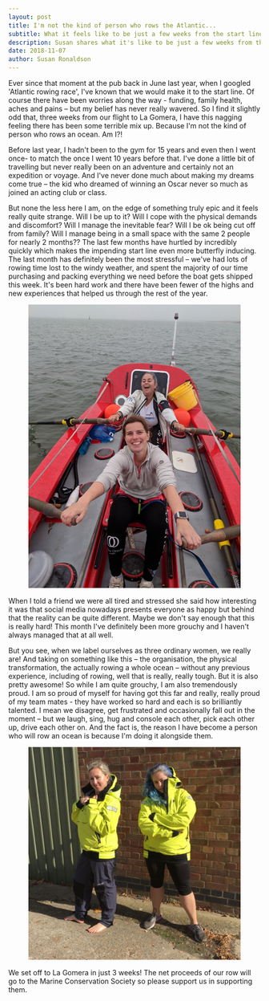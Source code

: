 ```yaml
---
layout: post
title: I'm not the kind of person who rows the Atlantic...
subtitle: What it feels like to be just a few weeks from the start line
description: Susan shares what it's like to be just a few weeks from the start line of the world's toughest row.
date: 2018-11-07
author: Susan Ronaldson
---
```


Ever since that moment at the pub back in June last year, when I googled 'Atlantic rowing race', I've known
that we would make it to the start line. Of course there have been worries along the way - funding, family
health, aches and pains – but my belief has never really wavered. So I find it slightly odd that, three weeks
from our flight to La Gomera, I have this nagging feeling there has been some terrible mix up. Because I'm
not the kind of person who rows an ocean. Am I?!

Before last year, I hadn't been to the gym for 15 years and even then I went once- to match the once I went
10 years before that. I've done a little bit of travelling but never really been on an adventure and certainly not
an expedition or voyage. And I've never done much about making my dreams come true – the kid who
dreamed of winning an Oscar never so much as joined an acting club or class.

But none the less here I am, on the edge of something truly epic and it feels really quite strange. Will I be up
to it? Will I cope with the physical demands and discomfort? Will I manage the inevitable fear? Will I be ok
being cut off from family? Will I manage being in a small space with the same 2 people for nearly 2 months??
The last few months have hurtled by incredibly quickly which makes the impending start line even more
butterfly inducing. The last month has definitely been the most stressful – we've had lots of rowing time lost
to the windy weather, and spent the majority of our time purchasing and packing everything we need before
the boat gets shipped this week. It's been hard work and there have been fewer of the highs and new
experiences that helped us through the rest of the year.

<div class="Blog__Post--image_3-col row">
  <div class="col-xs-12">
    <figure>
      <img class="Blog__Post--image" alt="The prizes" src="/assets/images/blogs/who_rows_the_atlantic/enjoying_rowing.jpg" />
    </figure>
  </div>
</div>

When I told a friend we were all tired and stressed she said how interesting it was that social media
nowadays presents everyone as happy but behind that the reality can be quite different. Maybe we don't say
enough that this is really hard! This month I've definitely been more grouchy and I haven't always managed
that at all well.

But you see, when we label ourselves as three ordinary women, we really are! And taking on something like
this – the organisation, the physical transformation, the actually rowing a whole ocean – without any previous
experience, including of rowing, well that is really, really tough. But it is also pretty awesome! So while I am
quite grouchy, I am also tremendously proud. I am so proud of myself for having got this far and really, really
proud of my team mates - they have worked so hard and each is so brilliantly talented. I mean we disagree,
get frustrated and occasionally fall out in the moment – but we laugh, sing, hug and console each other, pick
each other up, drive each other on.  And the fact is, the reason I have become a person who will row an
ocean is because I'm doing it alongside them.

<div class="Blog__Post--image_3-col row">
  <div class="col-xs-12">
    <figure>
        <img class="Blog__Post--image" alt="Working out who's captain" src="/assets/images/blogs/who_rows_the_atlantic/trying_on_wet_weather_gear.jpg" />
  </figure>
  </div>
</div>

We set off to La Gomera in just 3 weeks! The net proceeds of our row will go to the Marine Conservation
Society so please support us in supporting them.
